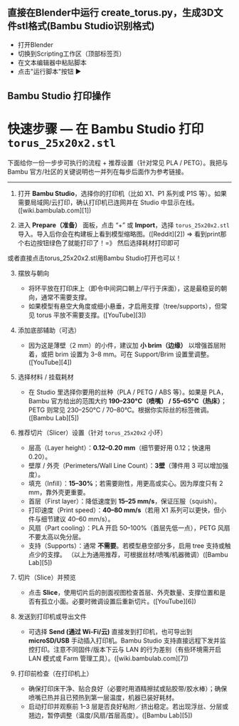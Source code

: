 ## 直接在Blender中运行 create_torus.py，生成3D文件stl格式(Bambu Studio识别格式)

* 打开Blender
* 切换到Scripting工作区（顶部标签页）
* 在文本编辑器中粘贴脚本
* 点击"运行脚本"按钮 ▶️

##  Bambu Studio 打印操作

# 快速步骤 — 在 Bambu Studio 打印 `torus_25x20x2.stl`

下面给你一份一步步可执行的流程 + 推荐设置（针对常见 PLA / PETG）。我把与 Bambu 官方/社区的关键说明也一并列在每步后面作为参考链接。

---

1. 打开 **Bambu Studio**，选择你的打印机（比如 X1、P1 系列或 P1S 等）。如果需要局域网/云打印，确认打印机已连网并在 Studio 中显示在线。([wiki.bambulab.com][1])

2. 进入 **Prepare（准备）** 面板，点击 “+” 或 **Import**，选择 `torus_25x20x2.stl` 导入。导入后你会在构建板上看到模型缩略图。([Reddit][2]) => 看到print那个右边按钮绿色了就能打印了！=》 然后选择耗材打印即可 

或者直接点击torus_25x20x2.stl用Bambu Studio打开也可以！

3. 摆放与朝向

   * 将环平放在打印床上（即令中间洞口朝上/平行于床面），这是最稳妥的朝向，通常不需要支撑。
   * 如果模型有悬空大角度或细小悬垂，才启用支撑（tree/supports），但常见 torus 平放不需要支撑。([YouTube][3])

4. 添加底部辅助（可选）

   * 因为这是薄壁（2 mm）的小件，建议加 **小 brim（边缘）** 以增强首层附着，或把 brim 设置为 3–8 mm。可在 Support/Brim 设置里调整。([YouTube][4])

5. 选择材料 / 挂载耗材

   * 在 Studio 里选择你要用的丝种（PLA / PETG / ABS 等）。如果是 PLA，Bambu 官方给出的范围大约 **190–230°C（喷嘴） / 55–65°C（热床）**；PETG 则常见 230–250°C / 70–80°C。根据你实际丝的标签微调。([Bambu Lab][5])

6. 推荐切片（Slicer）设置（针对 `torus_25x20x2` 小环）

   * 层高（Layer height）：**0.12–0.20 mm**（细节要好用 0.12；快速用 0.20）。
   * 壁厚 / 外壳（Perimeters/Wall Line Count）：**3壁**（薄件用 3 可以增加强度）。
   * 填充（Infill）：**15–30%**；若需要刚性，用更高或实心。因为厚度只有 2 mm，靠外壳更重要。
   * 首层（First layer）：降低速度到 **15–25 mm/s**，保证压服（squish）。
   * 打印速度（Print speed）：**40–80 mm/s**（若用 X1 系列可以更快，但小件与细节建议 40–60 mm/s）。
   * 风扇（Part cooling）：PLA 开启 50–100%（首层先低一点），PETG 风扇不要太高以免分层。
   * 支持（Supports）：通常 **不需要**。若模型悬空部分多，启用 tree 支持或触点少的支撑。
     （以上为通用推荐，可根据丝材/喷嘴/机器微调）([Bambu Lab][5])

7. 切片（Slice）并预览

   * 点击 **Slice**，使用切片后的剖面视图检查首层、外壳数量、支撑位置和是否有孤立小面。必要时微调设置后重新切片。([YouTube][6])

8. 发送到打印机或导出文件

   * 可选择 **Send (通过 Wi-Fi/云)** 直接发到打印机，也可导出到 **microSD/USB** 手动插入打印机。Bambu Studio 支持直接远程下发并监控打印。注意不同固件/版本下云与 LAN 的行为差别（有些环境需开启 LAN 模式或 Farm 管理工具）。([wiki.bambulab.com][7])

9. 打印前检查（在打印机上）

   * 确保打印床干净、贴合良好（必要时用酒精擦拭或贴胶带/胶水棒）；确保喷嘴已热并且已预热到第一层温度，机器已装好耗材。
   * 启动打印并观察前 1–3 层是否良好粘附／挤出稳定。若出现浮丝、分层或翘边，暂停调整（温度/风扇/首层高度）。([Bambu Lab][5])

